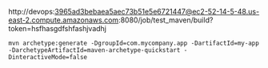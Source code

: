 http://devops:3965ad3bebaea5aec73b51e5e6721447@ec2-52-14-5-48.us-east-2.compute.amazonaws.com:8080/job/test_maven/build?token=hsfhasgdfshfashjvadhj




    mvn archetype:generate -DgroupId=com.mycompany.app -DartifactId=my-app -DarchetypeArtifactId=maven-archetype-quickstart -DinteractiveMode=false
